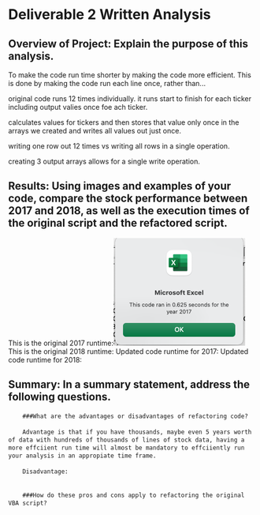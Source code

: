 # Deliverable 2 Written Analysis


## Overview of Project: Explain the purpose of this analysis.
To make the code run time shorter by making the code more efficient.
This is done by making the code run each line once, rather than...

original code runs 12 times individually. it runs start to finish for each ticker including output valies once foe ach ticker. 

calculates values for tickers and then stores that value only once in the arrays we created and writes all values out just once. 

writing one row out 12 times vs writing all rows in a single operation.

creating 3 output arrays allows for a single write operation.

## Results: Using images and examples of your code, compare the stock performance between 2017 and 2018, as well as the execution times of the original script and the refactored script.

This is the original 2017 runtime:![2017_Original Run Time AllStocksAnalysis.png](https://github.com/forrestcasey/stock-analysis/blob/main/Resources/2017_Original%20Run%20Time%20AllStocksAnalysis.png) 
This is the original 2018 runtime:
Updated code runtime for 2017:
Updated code runtime for 2018:


## Summary: In a summary statement, address the following questions.

		###What are the advantages or disadvantages of refactoring code?

		Advantage is that if you have thousands, maybe even 5 years worth of data with hundreds of thousands of lines of stock data, having a more effciient run time will almost be mandatory to effciiently run your analysis in an appropiate time frame. 

		Disadvantage:


		###How do these pros and cons apply to refactoring the original VBA script?